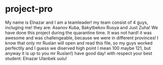 # project-pro

My name is Elnazar and I am a teamleader!
my team consist of 4 guys, incluging me!
they are: Asanov Kuba, Bakytbekov Rusya and Just Zuha!
We have done this project during the quarantine time.
It was not hard! it was awesome and was challengeable,
because we were in different provinces! 
I know that only mr Ruslan will open and read this file, 
so my guys worked perfectlly and I guess we diserved high point
I mean 100 maybe 121, but anyway it is up to you mr Ruslan!)
have good day!
with respect your best student: Elnazar Ulanbek uulu!

